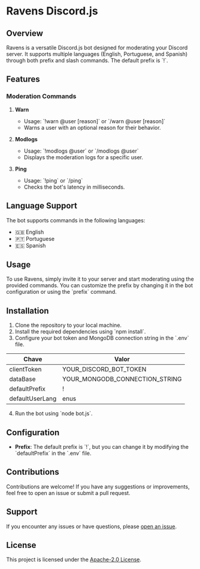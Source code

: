 
# Ravens Discord.js

## Overview
Ravens is a versatile Discord.js bot designed for moderating your Discord server. It supports multiple languages (English, Portuguese, and Spanish) through both prefix and slash commands. The default prefix is \`!\`.

## Features

### Moderation Commands
1. **Warn**
    - Usage: \`!warn @user [reason]\` or \`/warn @user [reason]\`
    - Warns a user with an optional reason for their behavior.

2. **Modlogs**
    - Usage: \`!modlogs @user\` or \`/modlogs @user\`
    - Displays the moderation logs for a specific user.

3. **Ping**
    - Usage: \`!ping\` or \`/ping\`
    - Checks the bot's latency in milliseconds.

## Language Support
The bot supports commands in the following languages:
- 🇬🇧 English
- 🇵🇹 Portuguese
- 🇪🇸 Spanish

## Usage
To use Ravens, simply invite it to your server and start moderating using the provided commands. You can customize the prefix by changing it in the bot configuration or using the \`prefix\` command.

## Installation
1. Clone the repository to your local machine.
2. Install the required dependencies using \`npm install\`.
3. Configure your bot token and MongoDB connection string in the \`.env\` file.

| Chave               | Valor                                            |
| ----------------- | ---------------------------------------------------------------- |
| clientToken       | YOUR_DISCORD_BOT_TOKEN |
| dataBase          | YOUR_MONGODB_CONNECTION_STRING |
| defaultPrefix       | ! |
| defaultUserLang       | enus |

4. Run the bot using \`node bot.js\`.

## Configuration
- **Prefix**: The default prefix is \`!\`, but you can change it by modifying the \`defaultPrefix\` in the \`.env\` file.

## Contributions
Contributions are welcome! If you have any suggestions or improvements, feel free to open an issue or submit a pull request.

## Support
If you encounter any issues or have questions, please [open an issue](https://github.com/IHeenrique/Ravens-Mod/issues).

## License
This project is licensed under the [Apache-2.0 License](https://github.com/IHeenrique/Ravens-Mod/blob/main/LICENSE).
